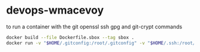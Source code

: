 # devops-wmacevoy

to run a container with the git openssl ssh gpg and git-crypt commands
```bash
docker build --file Dockerfile.sbox --tag sbox .
docker run -v "$HOME/.gitconfig:/root/.gitconfig" -v "$HOME/.ssh:/root/.ssh" -v "$HOME/.gnupg:/root/.gnupg" -v "$(pwd):/repo" --rm -it sbox bash -i
```
